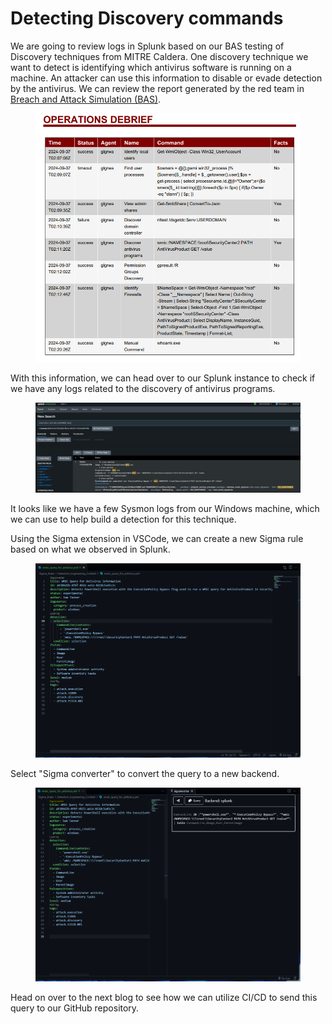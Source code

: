 # Detecting Discovery commands

We are going to review logs in Splunk based on our BAS testing of Discovery techniques from MITRE Caldera. One discovery technique we want to detect is identifying which antivirus software is running on a machine. An attacker can use this information to disable or evade detection by the antivirus. We can review the report generated by the red team in [Breach and Attack Simulation (BAS)](../../homelab/test-range/breach-and-attack-simulation-bas.md).

<figure><img src="../../.gitbook/assets/image (19) (2).png" alt=""><figcaption></figcaption></figure>

With this information, we can head over to our Splunk instance to check if we have any logs related to the discovery of antivirus programs.

<figure><img src="../../.gitbook/assets/image (10) (2).png" alt=""><figcaption></figcaption></figure>

It looks like we have a few Sysmon logs from our Windows machine, which we can use to help build a detection for this technique.

Using the Sigma extension in VSCode, we can create a new Sigma rule based on what we observed in Splunk.

<figure><img src="../../.gitbook/assets/image (4) (1).png" alt=""><figcaption></figcaption></figure>

Select "Sigma converter" to convert the query to a new backend.

<figure><img src="../../.gitbook/assets/image (1) (1) (1) (2) (1).png" alt=""><figcaption></figcaption></figure>

Head on over to the next blog to see how we can utilize CI/CD to send this query to our GitHub repository.
